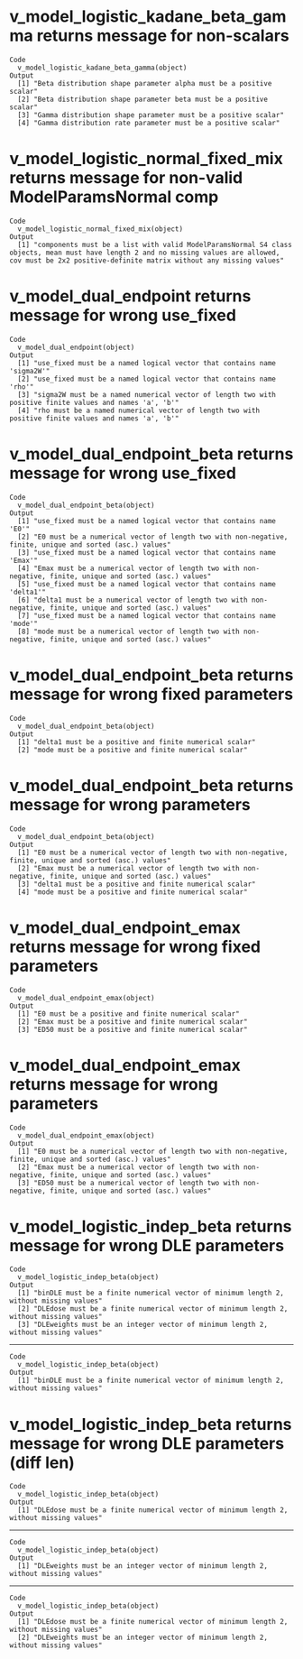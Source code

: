 # v_model_logistic_kadane_beta_gamma returns message for non-scalars

    Code
      v_model_logistic_kadane_beta_gamma(object)
    Output
      [1] "Beta distribution shape parameter alpha must be a positive scalar"
      [2] "Beta distribution shape parameter beta must be a positive scalar" 
      [3] "Gamma distribution shape parameter must be a positive scalar"     
      [4] "Gamma distribution rate parameter must be a positive scalar"      

# v_model_logistic_normal_fixed_mix returns message for non-valid ModelParamsNormal comp

    Code
      v_model_logistic_normal_fixed_mix(object)
    Output
      [1] "components must be a list with valid ModelParamsNormal S4 class objects, mean must have length 2 and no missing values are allowed, cov must be 2x2 positive-definite matrix without any missing values"

# v_model_dual_endpoint returns message for wrong use_fixed

    Code
      v_model_dual_endpoint(object)
    Output
      [1] "use_fixed must be a named logical vector that contains name 'sigma2W'"                                
      [2] "use_fixed must be a named logical vector that contains name 'rho'"                                    
      [3] "sigma2W must be a named numerical vector of length two with positive finite values and names 'a', 'b'"
      [4] "rho must be a named numerical vector of length two with positive finite values and names 'a', 'b'"    

# v_model_dual_endpoint_beta returns message for wrong use_fixed

    Code
      v_model_dual_endpoint_beta(object)
    Output
      [1] "use_fixed must be a named logical vector that contains name 'E0'"                                          
      [2] "E0 must be a numerical vector of length two with non-negative, finite, unique and sorted (asc.) values"    
      [3] "use_fixed must be a named logical vector that contains name 'Emax'"                                        
      [4] "Emax must be a numerical vector of length two with non-negative, finite, unique and sorted (asc.) values"  
      [5] "use_fixed must be a named logical vector that contains name 'delta1'"                                      
      [6] "delta1 must be a numerical vector of length two with non-negative, finite, unique and sorted (asc.) values"
      [7] "use_fixed must be a named logical vector that contains name 'mode'"                                        
      [8] "mode must be a numerical vector of length two with non-negative, finite, unique and sorted (asc.) values"  

# v_model_dual_endpoint_beta returns message for wrong fixed parameters

    Code
      v_model_dual_endpoint_beta(object)
    Output
      [1] "delta1 must be a positive and finite numerical scalar"
      [2] "mode must be a positive and finite numerical scalar"  

# v_model_dual_endpoint_beta returns message for wrong parameters

    Code
      v_model_dual_endpoint_beta(object)
    Output
      [1] "E0 must be a numerical vector of length two with non-negative, finite, unique and sorted (asc.) values"  
      [2] "Emax must be a numerical vector of length two with non-negative, finite, unique and sorted (asc.) values"
      [3] "delta1 must be a positive and finite numerical scalar"                                                   
      [4] "mode must be a positive and finite numerical scalar"                                                     

# v_model_dual_endpoint_emax returns message for wrong fixed parameters

    Code
      v_model_dual_endpoint_emax(object)
    Output
      [1] "E0 must be a positive and finite numerical scalar"  
      [2] "Emax must be a positive and finite numerical scalar"
      [3] "ED50 must be a positive and finite numerical scalar"

# v_model_dual_endpoint_emax returns message for wrong parameters

    Code
      v_model_dual_endpoint_emax(object)
    Output
      [1] "E0 must be a numerical vector of length two with non-negative, finite, unique and sorted (asc.) values"  
      [2] "Emax must be a numerical vector of length two with non-negative, finite, unique and sorted (asc.) values"
      [3] "ED50 must be a numerical vector of length two with non-negative, finite, unique and sorted (asc.) values"

# v_model_logistic_indep_beta returns message for wrong DLE parameters

    Code
      v_model_logistic_indep_beta(object)
    Output
      [1] "binDLE must be a finite numerical vector of minimum length 2, without missing values" 
      [2] "DLEdose must be a finite numerical vector of minimum length 2, without missing values"
      [3] "DLEweights must be an integer vector of minimum length 2, without missing values"     

---

    Code
      v_model_logistic_indep_beta(object)
    Output
      [1] "binDLE must be a finite numerical vector of minimum length 2, without missing values"

# v_model_logistic_indep_beta returns message for wrong DLE parameters (diff len)

    Code
      v_model_logistic_indep_beta(object)
    Output
      [1] "DLEdose must be a finite numerical vector of minimum length 2, without missing values"

---

    Code
      v_model_logistic_indep_beta(object)
    Output
      [1] "DLEweights must be an integer vector of minimum length 2, without missing values"

---

    Code
      v_model_logistic_indep_beta(object)
    Output
      [1] "DLEdose must be a finite numerical vector of minimum length 2, without missing values"
      [2] "DLEweights must be an integer vector of minimum length 2, without missing values"     

